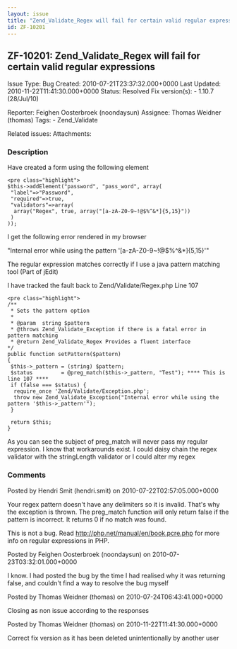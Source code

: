 ```yaml
---
layout: issue
title: "Zend_Validate_Regex will fail for certain valid regular expressions"
id: ZF-10201
---
```


ZF-10201: Zend\_Validate\_Regex will fail for certain valid regular expressions
-------------------------------------------------------------------------------

 Issue Type: Bug Created: 2010-07-21T23:37:32.000+0000 Last Updated: 2010-11-22T11:41:30.000+0000 Status: Resolved Fix version(s): - 1.10.7 (28/Jul/10)
 
 Reporter:  Feighen Oosterbroek (noondaysun)  Assignee:  Thomas Weidner (thomas)  Tags: - Zend\_Validate
 
 Related issues: 
 Attachments: 
### Description

Have created a form using the following element

 
    <pre class="highlight">
    $this->addElement("password", "pass_word", array(
     "label"=>"Password",
     "required"=>true,
     "validators"=>array(
      array("Regex", true, array("[a-zA-Z0-9~!@$%^&*]{5,15}"))
     )
    ));


I get the following error rendered in my browser

"Internal error while using the pattern '[a-zA-Z0-9~!@$%^&\*]{5,15}'"

The regular expression matches correctly if I use a java pattern matching tool (Part of jEdit)

I have tracked the fault back to Zend/Validate/Regex.php Line 107

 
    <pre class="highlight">
    /**
     * Sets the pattern option
     *
     * @param  string $pattern
     * @throws Zend_Validate_Exception if there is a fatal error in pattern matching
     * @return Zend_Validate_Regex Provides a fluent interface
    */
    public function setPattern($pattern)
    {
     $this->_pattern = (string) $pattern;
     $status         = @preg_match($this->_pattern, "Test"); **** This is line 107 ****
     if (false === $status) {
      require_once 'Zend/Validate/Exception.php';
      throw new Zend_Validate_Exception("Internal error while using the pattern '$this->_pattern'");
     }
    
     return $this;
    }


As you can see the subject of preg\_match will never pass my regular expression. I know that workarounds exist. I could daisy chain the regex validator with the stringLength validator or I could alter my regex

 

 

### Comments

Posted by Hendri Smit (hendri.smit) on 2010-07-22T02:57:05.000+0000

Your regex pattern doesn't have any delimiters so it is invalid. That's why the exception is thrown. The preg\_match function will only return false if the pattern is incorrect. It returns 0 if no match was found.

This is not a bug. Read <http://php.net/manual/en/book.pcre.php> for more info on regular expressions in PHP.

 

 

Posted by Feighen Oosterbroek (noondaysun) on 2010-07-23T03:32:01.000+0000

I know. I had posted the bug by the time I had realised why it was returning false, and couldn't find a way to resolve the bug myself

 

 

Posted by Thomas Weidner (thomas) on 2010-07-24T06:43:41.000+0000

Closing as non issue according to the responses

 

 

Posted by Thomas Weidner (thomas) on 2010-11-22T11:41:30.000+0000

Correct fix version as it has been deleted unintentionally by another user

 

 